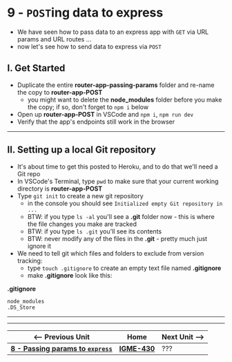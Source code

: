 # 9 - `POST`ing data to express

- We have seen how to pass data to an express app with `GET` via URL params and URL routes ...
- now let's see how to send data to express via `POST`

## I. Get Started
- Duplicate the entire **router-app-passing-params** folder and re-name the copy to **router-app-POST**
  - you might want to delete the **node_modules** folder before you make the copy; if so, don't forget to `npm i` below
- Open up **router-app-POST** in VSCode and `npm i`,  `npm run dev`
- Verify that the app's endpoints still work in the browser

---

## II. Setting up a local Git repository
- It's about time to get this posted to Heroku, and to do that we'll need a Git repo
- In VSCode's Terminal, type `pwd` to make sure that your current working directory is **router-app-POST**
- Type `git init` to create a new git repository
  - in the console you should see `Initialized empty Git repository in ...`
  - BTW: if you type `ls -al` you'll see a **.git**  folder now - this is where the file changes you make are tracked
  - BTW: if you type `ls .git` you'll see its contents
  - BTW: never modify any of the files in the **.git** - pretty much just ignore it
- We need to tell git which files and folders to exclude from version tracking:
  - type `touch .gitignore` to create an empty text file named **.gitignore**
  - make **.gitignore** look like this:

**.gitignore**
```
node_modules
.DS_Store
```
 
---
---

| <-- Previous Unit | Home | Next Unit -->
| --- | --- | --- 
| [**8 - Passing params to `express`**](8-passing-params-in-express.md)  |  [**IGME-430**](../) | ???
